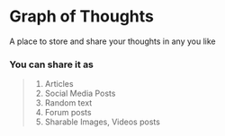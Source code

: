 # Graph of Thoughts

A place to store and share your thoughts in any you like

### You can share it as 
> 1. Articles
> 2. Social Media Posts
> 3. Random text
> 4. Forum posts
> 5. Sharable Images, Videos posts 
